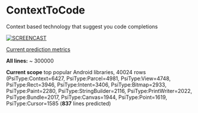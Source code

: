 # ContextToCode
Context based technology that suggest you code completions 

[![SCREENCAST](https://img.youtube.com/vi/lCiYBMB9cvM/hqdefault.jpg)](https://www.youtube.com/watch?v=lCiYBMB9cvM&t)

[Current prediction metrics](../blob/master/data/patterns/metrics)

**All lines:** ~ 300000

**Current scope** top popular Android libraries, 40024 rows (PsiType:Context=6427, PsiType:Parcel=4981, PsiType:View=4748,
PsiType:Rect=3946, PsiType:Intent=3406, PsiType:Bitmap=2933, PsiType:Paint=2280, PsiType:StringBuilder=2116, PsiType:PrintWriter=2022,   PsiType:Bundle=2017, PsiType:Canvas=1944, PsiType:Point=1619, PsiType:Cursor=1585 (**837** lines predicted)


